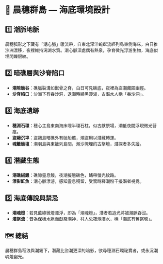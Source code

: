 
# 🌊 晨穗群島 — 海底環境設計

## 1️⃣ 潮脈地脈

晨穗弧形之下藏有「潮心脈」暖流帶，自東北深洋蜿蜒流經列島東側海床，白日推沙洲漂移，夜裡維持潟湖水質。潮心脈深處偶有熱泉，孕育微光浮游生物，海底似埋閃爍銀紋。

## 2️⃣ 暗礁層與沙脊陷口

- **潮隙礁谷**：礁脈裂溝如獸骨之脊，白日可見礁底，夜裡為盜潮藏匿幽徑。
- **沙脊陷口**：沙洲下有吞沙洞，退潮時顯黑漩渦，古潛水人稱「吞沙洞」。

## 3️⃣ 海底遺跡

- **穗淵石環**：穗心主島東南海床埋半環石柱，似古獻祭場，潮低夜間浮現微光苔痕。
- **盜鷗沉埠**：盜鷗島暗礁外有破船骸，潮盜用以潛藏轉運。
- **魂籬礁壇**：潮羽島與東籬列島間，潮沙掩埋的古祭壇，潛探者多失蹤。

## 4️⃣ 潛藏生態

- **潮礁絨鰻**：礁隙靈息鰻，夜潮擬態礁色，鰭帶螢光紋路。
- **漂影魟魚**：潮心脈漂游，感知靈息殘留，受驚時釋潮粉干擾潛者視覺。

## 5️⃣ 海底傳說與禁忌

- **潮魂燈**：若見藍綠微燈漂浮，即為「潮魂燈」，潛者若追光將被潮脈吞沒。
- **潛祭流**：昔為保穗水脈而獻祭潮神，村人忌夜潮潛水，稱「潮底有舊祭魂」。

## 🗺️ 總結

晨穗群島稻浪與潮霧下，潛藏比盜潮更深的暗影，欲尋穗淵石環祕寶者，或永沉潮魂燈幽光。

